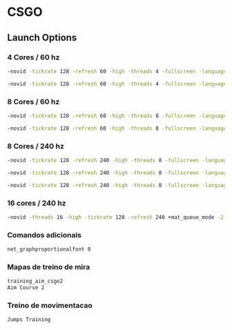 # CSGO

## Launch Options

### 4 Cores / 60 hz

```sh
-novid -tickrate 128 -refresh 60 -high -threads 4 -fullscreen -language english -nojoy -nod3d9ex1 +cl_forcepreload 1

-novid -tickrate 128 -refresh 60 -high -threads 4 -fullscreen -language english -nojoy
```

### 8 Cores / 60 hz

```sh
-novid -tickrate 128 -refresh 60 -high -threads 8 -fullscreen -language english -nojoy -nod3d9ex1 +cl_forcepreload 1

-novid -tickrate 128 -refresh 60 -high -threads 8 -fullscreen -language english -nojoy
```

### 8 Cores / 240 hz

```sh
-novid -tickrate 128 -refresh 240 -high -threads 8 -fullscreen -language english -nojoy -nod3d9ex1 +cl_forcepreload 1

-novid -tickrate 128 -refresh 240 -high -threads 8 -fullscreen -language english -nojoy

-novid -tickrate 128 -refresh 240 -high -threads 8 -fullscreen -language english -nojoy -nod3d9ex1 +cl_forcepreload 1 +rate 198000 +mat_queue_mode -2
```

### 16 cores / 240 hz

```sh
-novid -threads 16 -high -tickrate 128 -refresh 240 +mat_queue_mode -2 +fps_max 300 +r_dynamic 0 +cl_forcepreload 1
```

### Comandos adicionais
```sh
net_graphproportionalfont 0
```

### Mapas de treino de mira

```sh
training_aim_csgo2
Aim Course 2
```

### Treino de movimentacao

```sh
Jumps Training
```
